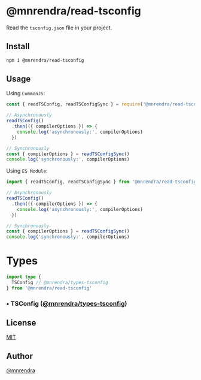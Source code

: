 # @mnrendra/read-tsconfig
Read the `tsconfig.json` file in your project.

## Install
```bash
npm i @mnrendra/read-tsconfig
```

## Usage

Using `CommonJS`:
```javascript
const { readTSConfig, readTSConfigSync } = require('@mnrendra/read-tsconfig')

// Asynchronously
readTSConfig()
  .then(({ compilerOptions }) => {
    console.log('asynchronously:', compilerOptions)
  })

// Synchronously
const { compilerOptions } = readTSConfigSync()
console.log('synchronously:', compilerOptions)
```

Using `ES Module`:
```javascript
import { readTSConfig, readTSConfigSync } from '@mnrendra/read-tsconfig'

// Asynchronously
readTSConfig()
  .then(({ compilerOptions }) => {
    console.log('asynchronously:', compilerOptions)
  })

// Synchronously
const { compilerOptions } = readTSConfigSync()
console.log('synchronously:', compilerOptions)
```

# Types
```typescript
import type {
  TSConfig // @mnrendra/types-tsconfig
} from '@mnrendra/read-tsconfig'
```
### • TSConfig ([@mnrendra/types-tsconfig](https://www.npmjs.com/package/@mnrendra/types-tsconfig))

## License
[MIT](https://github.com/mnrendra/read-tsconfig/blob/HEAD/LICENSE)

## Author
[@mnrendra](https://github.com/mnrendra)
